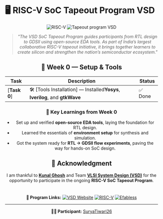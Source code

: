 
    
 
# 🖥️ RISC-V SoC Tapeout Program VSD

<div align="center">

![RISC-V](https://img.shields.io/badge/RISC--V-SoC%20Tapeout-blue?style=for-the-badge&logo=riscv)
![ Tapeout program VSD](https://img.shields.io/badge/VSD-Program-blue?style=for-the-badge)

</div>




<div align="center">

> *"The VSD SoC Tapeout Program guides participants from RTL design to GDSII using open-source EDA tools. As part of India’s largest collaborative RISC-V tapeout initiative, it brings together learners to create silicon and strengthen the nation’s semiconductor ecosystem."*
>
>




## 📅 Week 0 — Setup & Tools

| Task | Description | Status |
|------|-------------|---------|
| [**Task 0**] | 🛠️ [Tools Installation] — Installed**Yosys**, **Iverilog**,  and **gtkWave** | ✅ Done |




 ### 🌟 Key Learnings from Week 0
- Set up and verified **open-source EDA tools**, laying the foundation for RTL design.  
- Learned the essentials of **environment setup** for synthesis and simulation.  
- Got the system ready for **RTL → GDSII flow experiments**, paving the way for hands-on SoC design.

## 🙏 Acknowledgment  

I am thankful to [**Kunal Ghosh**](https://github.com/kunalg123) and Team **[VLSI System Design (VSD)](https://vsdiat.vlsisystemdesign.com/)** for the opportunity to participate in the ongoing **RISC-V SoC Tapeout Program**.  

#

**🔗 Program Links:**
[![VSD Website](https://img.shields.io/badge/VSD-Official%20Website-blue?style=flat-square)](https://vsdiat.vlsisystemdesign.com/)
[![RISC-V](https://img.shields.io/badge/RISC--V-International-green?style=flat-square)](https://riscv.org/)
[![Efabless](https://img.shields.io/badge/Efabless-Platform-orange?style=flat-square)](https://efabless.com/)


---

**👨‍💻 Participant:** [SuryaTiwari26](https://github.com/SuryaTiwari26)
